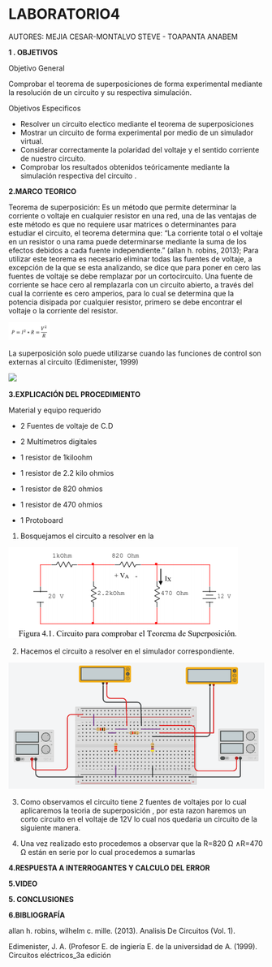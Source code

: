 # LABORATORIO4

AUTORES: MEJIA CESAR-MONTALVO STEVE - TOAPANTA ANABEM

**1 . OBJETIVOS**

Objetivo General

Comprobar el teorema de superposiciones de forma experimental mediante la resolución de un circuito y su respectiva simulación.

Objetivos Especificos

* Resolver un circuito electico mediante el teorema de superposiciones
* Mostrar un circuito de forma experimental por medio de un simulador virtual.
* Considerar correctamente la polaridad del voltaje y  el sentido corriente de nuestro circuito.
* Comprobar los resultados obtenidos teóricamente mediante la simulación respectiva del circuito .




**2.MARCO TEORICO**

Teorema de superposición:
Es un método que permite determinar la corriente o voltaje en cualquier resistor en una red, una de las ventajas de este método es que no requiere usar matrices o determinantes para estudiar el circuito, el teorema determina que: “La corriente total o el voltaje en un resistor o una rama puede determinarse mediante la suma de los efectos debidos a cada fuente independiente.” (allan h. robins, 2013); Para utilizar este teorema es necesario eliminar todas las fuentes de voltaje, a excepción de la que se esta analizando, se dice que para poner en cero las fuentes de voltaje se debe remplazar por un cortocircuito.
Una fuente de corriente se hace cero al remplazarla con un circuito abierto, a través del cual la corriente es cero amperios, para lo cual se determina que la potencia disipada por cualquier resistor, primero se debe encontrar el voltaje o la corriente del resistor.

![](https://github.com/Anabeltoapanta/LABORATORIO4/blob/main/FORMULA.png)
                                                                                                   
La superposición solo puede utilizarse cuando las funciones de control son externas al circuito
(Edimenister, 1999)

![](https://github.com/Anabeltoapanta/LABORATORIO4/blob/main/Teorema%20de%20superposici%C3%B3n_page-0001.jpg)
                                             

**3.EXPLICACIÓN DEL PROCEDIMIENTO**

Material y equipo requerido

- 2 Fuentes de voltaje de C.D

- 2 Multímetros digitales

- 1 resistor de 1kiloohm

- 1 resistor de 2.2 kilo ohmios

- 1 resistor de 820 ohmios

- 1 resistor de 470 ohmios

- 1 Protoboard

1.	Bosquejamos el circuito a resolver en la 

 ![](https://github.com/Anabeltoapanta/LABORATORIO4/blob/main/Circuito%204.1.png)

2. Hacemos el circuito a resolver en el simulador correspondiente.

![](https://github.com/Anabeltoapanta/LABORATORIO4/blob/main/CIRCUITO%201.1.png)

3. Como observamos el circuito tiene 2 fuentes de voltajes por lo cual aplicaremos la teoria de superposición , por esta razon haremos un corto circuito en el voltaje de 12V lo cual nos quedaria un circuito de la siguiente manera.


4. Una vez realizado esto procedemos a observar que la  R=820 Ω ∧R=470 Ω  están en serie por lo cual procedemos a sumarlas






**4.RESPUESTA A INTERROGANTES Y CALCULO DEL ERROR**




**5.VIDEO**


**5. CONCLUSIONES**



**6.BIBLIOGRAFÍA**

allan h. robins,  wilhelm c. mille. (2013). Analisis De Circuitos (Vol. 1).

Edimenister, J. A. (Profesor E. de ingiería E. de la universidad de A. (1999). Circuitos eléctricos_3a  edición

